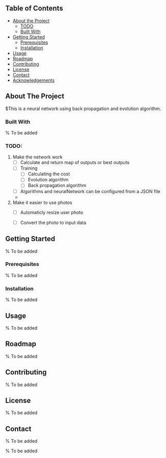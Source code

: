 <!--
repo name: NeuralNetwork
description: A neural network written in GO
github name:  Basileus1990
link: https://github.com/Basileus1990/NeuralNetwork
logo path: NOLOGO
email: pawelb021@gmail.com
-->

<!-- PROJECT SHIELDS -->
<!-- [![Contributors][contributors-shield]][contributors-url] -->
<!-- [![Forks][forks-shield]][forks-url] -->
<!-- [![Stargazers][stars-shield]][stars-url] -->
<!-- [![Issues][issues-shield]][issues-url] -->
<!-- [![MIT License][license-shield]][license-url] -->
<!-- [![LinkedIn][linkedin-shield]][linkedin-url] -->



<!-- PROJECT LOGO -->
<!-- NOLOGO -->

<!-- TABLE OF CONTENTS -->
## Table of Contents

* [About the Project](#about-the-project)
    * [TODO](#TODO)
    * [Built With](#built-with)
* [Getting Started](#getting-started)
    * [Prerequisites](#prerequisites)
    * [Installation](#installation)
* [Usage](#usage)
* [Roadmap](#roadmap)
* [Contributing](#contributing)
* [License](#license)
* [Contact](#contact)
* [Acknowledgements](#acknowledgements)



<!-- ABOUT THE PROJECT -->
## About The Project

$This is a neural network using back propagation and evolution algorithm.

### Built With
% To be added

### TODO:
1. Make the network work
    * [ ] Calculate and return map of outputs or best outputs
    * [ ] Training
        * [ ] Calculating the cost
        * [ ] Evolution algorithm
        * [ ] Back propagation algorithm
    * [ ] Algorithms and neuralNetwork can be configured from a JSON file
    * 
2. Make it easier to use photos
    * [ ] Automaticly resize user photo
    * [ ] Convert the photo to input data




<!-- GETTING STARTED -->
## Getting Started
% To be added

### Prerequisites
% To be added

### Installation
% To be added

<!-- USAGE EXAMPLES -->
## Usage
% To be added


<!-- ROADMAP -->
## Roadmap
% To be added



<!-- CONTRIBUTING -->
## Contributing
% To be added



<!-- LICENSE -->
## License
% To be added



<!-- CONTACT -->
## Contact
% To be added



<!-- MARKDOWN LINKS & IMAGES -->
<!-- https://www.markdownguide.org/basic-syntax/#reference-style-links -->
% To be added
